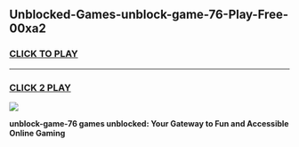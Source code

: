 
## Unblocked-Games-unblock-game-76-Play-Free-00xa2
<h3>
<a href="https://premium76.site?title=unblock-game-76&ref=18A1">CLICK TO PLAY</a></h3>
<hr>

<h3>
<a href="https://premium76.site?title=unblock-game-76&ref=18A1">CLICK 2 PLAY</a>
  
</h3>

<a href="https://premium76.site?title=unblock-game-76&ref=18A1"><img src="https://clearcache.store/games.png"></a>


**unblock-game-76 games unblocked: Your Gateway to Fun and Accessible Online Gaming**
